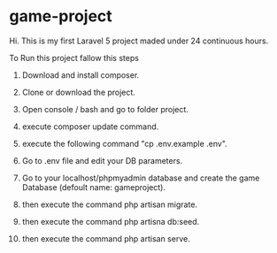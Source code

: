 # game-project

Hi. This is my first Laravel 5 project maded under 24 continuous hours.

To Run this project fallow this steps

1. Download and install composer.
2. Clone or download the project.
3. Open console / bash and go to folder project.
4. execute composer update command.
5. execute the following command "cp .env.example .env".
6. Go to .env file and edit your DB parameters.
7. Go to your localhost/phpmyadmin database and create the game Database (defoult name: gameproject).



3. then execute the command php artisan migrate.
4. then execute the command php artisna db:seed.
5. then execute the command php artisan serve.

